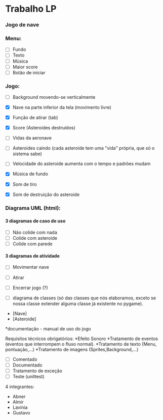 <h1>Trabalho LP</h1>

<h3>Jogo de nave</h3>

<h3>Menu:</h3>

- [ ] Fundo
- [ ] Texto
- [ ] Música
- [ ] Maior score
- [ ] Botão de iniciar

<h3>Jogo:</h3>

- [ ] Background movendo-se verticalmente
- [X] Nave na parte inferior da tela (movimento livre)
- [x] Função de atirar (tab)
- [x] Score (Asteroides destruídos)
- [ ] Vidas da aeronave
- [ ] Asteroides caindo (cada asteroide tem uma "vida" própria, que só o sistema sabe)
- [ ] Velocidade do asteroide aumenta com o tempo e padrões mudam
- [x] Música de fundo
- [x] Som de tiro
- [x] Som de destruição do asteroide


<h3>Diagrama UML (html):<h3> 

<h4>3 diagramas de caso de uso</h4>

- [ ] Não colide com nada 
- [ ] Colide com asteroide
- [ ] Colide com parede 

<h4>3 diagramas de atividade</h4>

- [ ] Movimentar nave
- [ ] Atirar 
- [ ] Encerrar jogo (?)

- [ ] diagrama de classes (só das classes que nós elaboramos, exceto se nossa classe extender alguma classe já existente no pygame). 
* [Nave]
* [Asteroide]

*documentação - manual de uso do jogo


Requisitos técnicos obrigatórios:
*Efeito Sonoro
*Tratamento de eventos (eventos que interrompem o fluxo normal). 
*Tratamento de texto (Menu, pontuação,...)
*Tratamento de imagens (Sprites,Background,...)


- [ ] Comentado
- [ ] Documentado
- [ ] Tratamento de exceção
- [ ] Teste (unittest)

4 integrantes:

* Abner
* Almir
* Lavínia
* Gustavo
